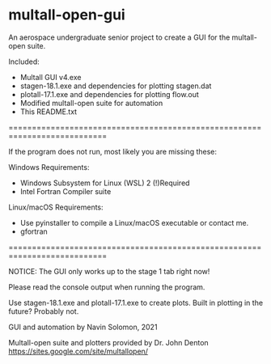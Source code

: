 # multall-open-gui
 An aerospace undergraduate senior project to create a GUI for the multall-open suite.

Included:

- Multall GUI v4.exe
- stagen-18.1.exe and dependencies for plotting stagen.dat
- plotall-17.1.exe and dependencies for plotting flow.out
- Modified multall-open suite for automation
- This README.txt

===========================================================================

If the program does not run, most likely you are missing these:

Windows Requirements: 

- Windows Subsystem for Linux (WSL) 2 (!)Required
- Intel Fortran Compiler suite

Linux/macOS Requirements:

- Use pyinstaller to compile a Linux/macOS executable or contact me.
- gfortran

===========================================================================

NOTICE: The GUI only works up to the stage 1 tab right now!

Please read the console output when running the program.

Use stagen-18.1.exe and plotall-17.1.exe to create plots. Built in plotting in the future? Probably not.

GUI and automation by Navin Solomon, 2021

Multall-open suite and plotters provided by Dr. John Denton https://sites.google.com/site/multallopen/
